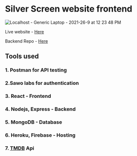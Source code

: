 # Silver Screen website frontend

![Localhost - Generic Laptop - 2021-26-9 at 12 23 48 PM](https://user-images.githubusercontent.com/70439799/134812588-65d7469a-bff2-4a06-9c56-d30c01aa5c74.jpg)

Live website - [Here](https://silverscreen-2129f.web.app/)

Backend Repo - [Here](https://github.com/RakeshPotnuru/silverScreen-backend)
## Tools used
### 1. Postman for API testing
### 2.Sawo labs for authentication
### 3. React - Frontend
### 4. Nodejs, Express - Backend
### 5. MongoDB - Database
### 6. Heroku, Firebase - Hosting
### 7. [TMDB](https://www.themoviedb.org) Api
